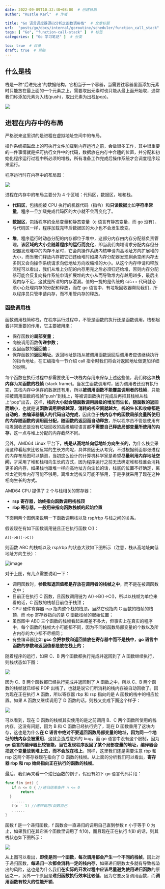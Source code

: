 ```yaml
---
date: 2022-09-09T10:32:48+08:00  # 创建日期
author: "Rustle Karl"  # 作者

title: "Go 语言调度器源码分析之函数调用栈"  # 文章标题
url:  "posts/go/docs/internal/goroutine/scheduler/function_call_stack"  # 设置网页永久链接
tags: [ "Go", "function-call-stack" ]  # 标签
categories: [ "Go 学习笔记" ]  # 分类

toc: true  # 目录
draft: true  # 草稿
---
```


## 什么是栈

栈是一种“后进先出”的数据结构，它相当于一个容器，当需要往容器里面添加元素时只能放在最上面的一个元素之上，需要取出元素时也只能从最上面开始取，通常我们称添加元素为入栈(push)，取出元素为出栈(pop)。

![](../../../../assets/images/docs/internal/goroutine/scheduler/function_call_stack/1d71508905c9a849.png)

## 进程在内存中的布局

严格说来这里讲的是进程在虚拟地址空间中的布局。

操作系统把磁盘上的可执行文件加载到内存运行之前，会做很多工作，其中很重要的一件事情就是把可执行文件中的代码，数据放在内存中合适的位置，并分配和初始化程序运行过程中所必须的堆栈，所有准备工作完成后操作系统才会调度程序起来运行。

程序运行时在内存中的布局图：

![](../../../../assets/images/docs/internal/goroutine/scheduler/function_call_stack/141394582f737218.png)

进程在内存中的布局主要分为 4 个区域：代码区，数据区，堆和栈。

- **代码区**，包括能被 CPU 执行的机器代码（指令）和**只读数据**比如**字符串常量**，程序一旦加载完成代码区的大小就不会再变化了。

- **数据区**，包括程序的全局变量和静态变量（c 语言有静态变量，而 go 没有），与代码区一样，程序加载完毕后数据区的大小也不会发生改变。

- **堆**，程序运行时动态分配的内存都位于堆中，这部分内存由内存分配器负责管理。**该区域的大小会随着程序的运行而变化**，即当我们向堆请求分配内存但分配器发现堆中的内存不足时，它会向操作系统内核申请向高地址方向扩展堆的大小，而当我们释放内存把它归还给堆时如果内存分配器发现剩余空闲内存太多则又会向操作系统请求向低地址方向收缩堆的大小。从这个内存申请和释放流程可以看出，我们从堆上分配的内存用完之后必须归还给堆，否则内存分配器可能会反复向操作系统申请扩展堆的大小从而导致堆内存越用越多，最后出现内存不足，这就是所谓的内存泄漏。值的一提的是传统的 c/c++ 代码就必须小心处理内存的分配和释放，而在 go 语言中，有垃圾回收器帮助我们，所以程序员只管申请内存，而不用管内存的释放。

### 函数调用栈

函数调用栈简称栈，在程序运行过程中，不管是函数的执行还是函数调用，栈都起着非常重要的作用，它主要被用来：

- 保存函数的**局部变量**；
- 向被调用函数**传递参数**；
- 返回函数的**返回值**；
- 保存函数的**返回地址**。返回地址是指从被调用函数返回后调用者应该继续执行的指令地址，在汇编指令一节介绍 call 指令时我们将会对返回地址做更加详细的说明。

每个函数在执行过程中都需要使用一块栈内存用来保存上述这些值，我们称这块**栈内存**为某**函数的栈帧** (stack frame)。当发生函数调用时，因为调用者还没有执行完，其栈内存中保存的数据还有用，所以**被调用函数不能覆盖调用者的栈帧**，只能把被调用函数的栈帧“push”到栈上，等被调函数执行完成后再把其栈帧从栈上“pop”出去，这样，**栈的大小就会随函数调用层级的增加而生长，随函数的返回而缩小**，也就是说**函数调用层级越深，消耗的栈空间就越大**。**栈的生长和收缩都是自动的**，**由编译器插入的代码自动完成**，因此位于**栈内存中的函数局部变量所使用的内存随函数的调用而分配，随函数的返回而自动释放**，所以程序员不管是使用有垃圾回收还是没有垃圾回收的高级编程语言都**不需要自己释放局部变量所使用的内存**，这一点与堆上分配的内存截然不同。

另外，AMD64 Linux 平台下，**栈是从高地址向低地址方向生长的**，为什么栈会采用这种看起来比较反常的生长方向呢，具体原因无从考究，不过根据前面那张进程的内存布局图可以猜测，当初这么设计的计算机科学家是希望**尽量利用内存地址空间**，才采用了堆和栈相向生长的方式，因为程序运行之前无法确定堆和栈谁会消耗更多的内存，如果栈也跟堆一样向高地址方向生长的话，栈底的位置不好确定，离堆太近则堆内存可能不够用，离堆太远栈又可能不够用，于是乎就采用了现在这种相向生长的方式。

AMD64 CPU 提供了 2 个与栈相关的寄存器：

- **rsp 寄存器，始终指向函数调用栈栈顶**
- **rbp 寄存器，一般用来指向函数栈帧的起始位置**

下面用两个图例来说明一下函数调用栈以及 rsp/rbp 与栈之间的关系。

假设现在有如下函数调用链且正在执行函数 C()：

```
A()->B()->C()
```

则函数 ABC 的栈帧以及 rsp/rbp 的状态大致如下图所示（注意，栈从高地址向低地址方向生长）：

![image](../../../../assets/images/docs/internal/goroutine/scheduler/function_call_stack/5321d64484f5f889.png)

对于上图，有几点需要说明一下：

- 调用函数时，**参数和返回值都是存放在调用者的栈帧之中**，而不是在被调函数之中；
- 目前正在执行 C 函数，且函数调用链为 A()->B()->C()，所以以栈帧为单位来看的话，C 函数的栈帧目前位于栈顶；
- CPU 硬件寄存器 rsp 指向整个栈的栈顶，当然它也指向 C 函数的栈帧的栈顶，而 rbp 寄存器指向的是 C 函数栈帧的起始位置；
- 虽然图中 ABC 三个函数的栈帧看起来都差不多大，但事实上在真实的程序中，每个函数的栈帧大小可能都不同，因为不同的函数局部变量的个数以及所占内存的大小都不尽相同；
- 有些编译器比如 **gcc 会把参数和返回值放在寄存器中而不是栈中**，**go 语言中函数的参数和返回值都是放在栈上的**；

随着程序的运行，如果 C、B 两个函数都执行完成并返回到了 A 函数继续执行，则栈状态如下图：

![](../../../../assets/images/docs/internal/goroutine/scheduler/function_call_stack/c98550de539d27e2.png)

因为 C、B 两个函数都已经执行完成并返回到了 A 函数之中，所以 C、B 两个函数的栈帧就已经被 POP 出栈了，也就是说它们所消耗的栈内存被自动回收了。因为现在正在执行 A 函数，所以寄存器 rbp 和 rsp 指向的是 A 函数的栈中的相应位置。如果 A 函数又继续调用了 D 函数的话，则栈又变成下面这个样子：

![](../../../../assets/images/docs/internal/goroutine/scheduler/function_call_stack/11e8be87f54160dc.png)

可以看到，现在 D 函数的栈帧其实使用的是之前调用 B、C 两个函数所使用的栈内存，这没有问题，因为 B 和 C 函数已经执行完了，现在 D 函数重用了这块内存，这也是为什么**在 C 语言中绝对不要返回函数局部变量的地址，因为同一个地址的栈内存会被重用**，这就会造成意外的 bug，而 go 语言中没有这个限制，因为 **go 语言的编译器比较智能，当它发现程序返回了某个局部变量的地址，编译器会把这个变量放到堆上去，而不会放在栈上**。同样，这里我们还是需要注意 rbp 和 rsp 这两个寄存器现在指向了 D 函数的栈帧。从上面的分析我们可以看出，**寄存器 rbp 和 rsp 始终指向正在执行的函数的栈帧**。

最后，我们再来看一个递归函数的例子，假设有如下 go 语言代码片段：

```go
func f(n int) {
   if n <= 0 { //递归结束条件 n <= 0
       return
  }
   ......
   f(n - 1) //递归调用f函数自己
   ......
}
```

函数 f 是一个递归函数，f 函数会一直递归的调用自己直到参数 n 小于等于 0 为止，如果我们在其它某个函数里调用了 f(10)，而且现在正在执行 f(8) 的话，则其栈状态如下图所示：

![](../../../../assets/images/docs/internal/goroutine/scheduler/function_call_stack/09ec60814ecdab98.png)

从上图可以看出，**即使是同一个函数，每次调用都会产生一个不同的栈帧**，因此对于递归函数，**每递归一次都会消耗一定的栈内存**，如果递归层数太多就有导致栈溢出的风险，这也是为什么我们**在实际的开发过程中应该尽量避免使用递归函数**的原因之一，另外一个原因是**递归函数执行效率比较低**，因为它要反复调用函数，而**调用函数有较大的性能开销**。
